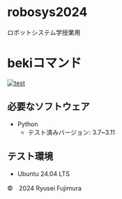 # robosys2024
ロボットシステム学授業用
# bekiコマンド
[![test](https://github.com/mooto2525/robosys2024/actions/workflows/test.yml/badge.svg)](https://github.com/mooto2525/robosys2024/actions/workflows/test.yml)


## 必要なソフトウェア
- Python
  - テスト済みバージョン: 3.7~3.11


## テスト環境
- Ubuntu 24.04 LTS

©　2024 Ryusei Fujimura
